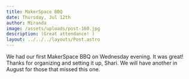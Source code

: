 ```yaml
---
title: MakerSpace BBQ
date: Thursday, Jul 12th
author: Miranda
image: /assets/uploads/post-160.jpg
description: (Great attendance! )
layout: ../../../layouts/Post.astro
---
```


We had our first MakerSpace BBQ on Wednesday evening. It was great! Thanks for organizing and setting it up, Shari. We will have another in August for those that missed this one.
